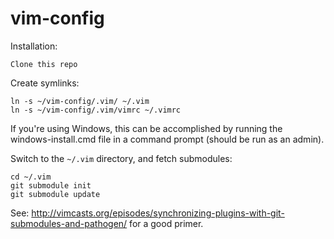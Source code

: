 vim-config
==========

Installation:

	Clone this repo

Create symlinks:

    ln -s ~/vim-config/.vim/ ~/.vim
    ln -s ~/vim-config/.vim/vimrc ~/.vimrc

If you're using Windows, this can be accomplished by running the windows-install.cmd file in a command prompt (should be run as an admin).

Switch to the `~/.vim` directory, and fetch submodules:

    cd ~/.vim
    git submodule init
    git submodule update

See: http://vimcasts.org/episodes/synchronizing-plugins-with-git-submodules-and-pathogen/ for a good primer.

